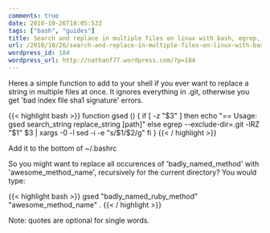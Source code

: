 ```yaml
---
comments: true
date: 2010-10-26T18:05:53Z
tags: ["bash", "guides"]
title: Search and replace in multiple files on linux with bash, egrep, sed function
url: /2010/10/26/search-and-replace-in-multiple-files-on-linux-with-bash-egrep-sed-function/
wordpress_id: 184
wordpress_url: http://nathanf77.wordpress.com/?p=184
---
```


Heres a simple function to add to your shell if you ever want to replace a string in multiple files at once. It ignores everything in .git, otherwise you get 'bad index file sha1 signature' errors.

{{< highlight bash >}}
function gsed () {
  if [ -z "$3" ]
  then
    echo "== Usage:    gsed search_string replace_string [path]"
  else
    egrep --exclude-dir=.git -lRZ "$1" $3 | xargs -0 -l sed -i -e "s/$1/$2/g"
  fi
}
{{< / highlight >}}

Add it to the bottom of ~/.bashrc

So you might want to replace all occurences of 'badly_named_method' with 'awesome_method_name', recursively for the current directory? You would type:

{{< highlight bash >}}
  gsed "badly_named_ruby_method" "awesome_method_name" .
{{< / highlight >}}

Note: quotes are optional for single words.

